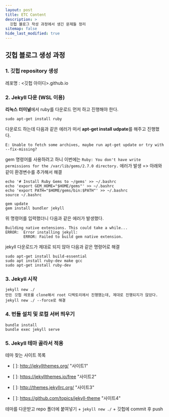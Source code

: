 ```yaml
---
layout: post
title: ETC Content
description: >
  깃헙 블로그 작성 과정에서 생긴 문제들 정리
sitemap: false
hide_last_modified: true
---
```


## 깃헙 블로그 생성 과정

### 1. 깃헙 repository 생성

레포명 : <깃헙 아이디>.github.io



### 2. Jekyll 다운 (WSL 이용)

**리눅스** **터미널**에서 ruby를 다운로드 먼저 하고 진행해야 한다.

```shell
sudo apt-get install ruby
```

다운로드 하는데 다음과 같은 에러가 떠서 **apt-get install udpate**를 해주고 진행했다.

```shell
E: Unable to fetch some archives, maybe run apt-get update or try with --fix-missing?
```



gem 명령어를 사용하려고 하니 이번에는 `Ruby: You don't have write permissions for the /var/lib/gems/2.7.0 directory.` 에러가 발생 => 아래와 같이 환경변수를 추가해서 해결

```shell
echo '# Install Ruby Gems to ~/gems' >> ~/.bashrc
echo 'export GEM_HOME="$HOME/gems"' >> ~/.bashrc
echo 'export PATH="$HOME/gems/bin:$PATH"' >> ~/.bashrc
source ~/.bashrc
```



[jekyll 사이트]: https://jekyllrb-ko.github.io/	"jekyll 사이트"

```shell
gem update
gem install bundler jekyll
```



위 명령어를 입력했더니 다음과 같은 에러가 발생했다.

```shell
Building native extensions. This could take a while...
ERROR:  Error installing jekyll:
        ERROR: Failed to build gem native extension.
```

jekyll 다운로드가 제대로 되지 않아 다음과 같은 명령어로 해결

```shell
sudo apt-get install build-essential
sudo apt install ruby-dev make gcc
sudo apt-get install ruby-dev
```



### 3. Jekyll 시작

```shell
jekyll new ./
만든 깃헙 레포를 clone해서 root 디렉토리에서 진행했는데, 제대로 진행되지가 않았다.
jekyll new ./ --force로 해결
```



### 4. 번들 설치 및 로컬 서버 띄우기

```shell
bundle install
bundle exec jekyll serve
```



### 5. Jekyll 테마 골라서 적용

테마 찾는 사이트 목록

- [ ]: http://jekyllthemes.org/	"사이트1"

- [ ]: https://jekyllthemes.io/free	"사이트2"

- [ ]: http://themes.jekyllrc.org/	"사이트3"

- [ ]: https://github.com/topics/jekyll-theme	"사이트4"



테마를 다운받고 repo 폴더에 붙여넣기 + `jekyll new ./` + 깃헙에 commit 후 push
